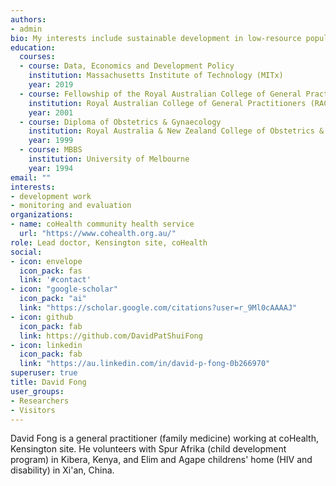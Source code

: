 ```yaml
---
authors:
- admin
bio: My interests include sustainable development in low-resource populations and the uses of monitoring and evaluation in clinical practice.
education:
  courses:
  - course: Data, Economics and Development Policy
    institution: Massachusetts Institute of Technology (MITx)
    year: 2019
  - course: Fellowship of the Royal Australian College of General Practice
    institution: Royal Australian College of General Practitioners (RACGP)
    year: 2001
  - course: Diploma of Obstetrics & Gynaecology
    institution: Royal Australia & New Zealand College of Obstetrics & Gynaecology (RANZCOG)
    year: 1999
  - course: MBBS
    institution: University of Melbourne
    year: 1994
email: ""
interests:
- development work
- monitoring and evaluation
organizations:
- name: coHealth community health service
  url: "https://www.cohealth.org.au/"
role: Lead doctor, Kensington site, coHealth
social:
- icon: envelope
  icon_pack: fas
  link: '#contact'
- icon: "google-scholar"
  icon_pack: "ai"
  link: "https://scholar.google.com/citations?user=r_9Ml0cAAAAJ"
- icon: github
  icon_pack: fab
  link: https://github.com/DavidPatShuiFong
- icon: linkedin
  icon_pack: fab
  link: "https://au.linkedin.com/in/david-p-fong-0b266970"
superuser: true
title: David Fong
user_groups:
- Researchers
- Visitors
---
```


David Fong is a general practitioner (family medicine) working at coHealth, Kensington site. He volunteers with Spur Afrika (child development program) in Kibera, Kenya, and Elim and Agape childrens' home (HIV and disability) in Xi'an, China.
